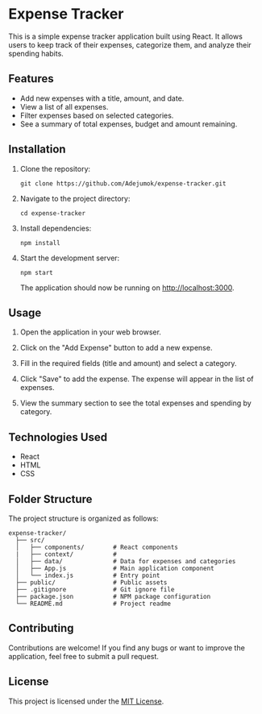 # Expense Tracker

This is a simple expense tracker application built using React. It allows users to keep track of their expenses, categorize them, and analyze their spending habits.


## Features

- Add new expenses with a title, amount, and date.
- View a list of all expenses.
- Filter expenses based on selected categories.
- See a summary of total expenses, budget and amount remaining.


## Installation

1. Clone the repository:

   ```shell
   git clone https://github.com/Adejumok/expense-tracker.git
   ```

2. Navigate to the project directory:

   ```shell
   cd expense-tracker
   ```

3. Install dependencies:

   ```shell
   npm install
   ```

4. Start the development server:

   ```shell
   npm start
   ```

   The application should now be running on [http://localhost:3000](http://localhost:3000).


## Usage

1. Open the application in your web browser.

2. Click on the "Add Expense" button to add a new expense.

3. Fill in the required fields (title and amount) and select a category.

4. Click "Save" to add the expense. The expense will appear in the list of expenses.

5. View the summary section to see the total expenses and spending by category.


## Technologies Used

- React
- HTML
- CSS


## Folder Structure

The project structure is organized as follows:

```
expense-tracker/
  ├── src/
  │   ├── components/        # React components
  |   ├── context/           # 
  │   ├── data/              # Data for expenses and categories
  │   ├── App.js             # Main application component
  │   └── index.js           # Entry point
  ├── public/                # Public assets
  ├── .gitignore             # Git ignore file
  ├── package.json           # NPM package configuration
  └── README.md              # Project readme
```

## Contributing

Contributions are welcome! If you find any bugs or want to improve the application, feel free to submit a pull request.

## License

This project is licensed under the [MIT License](LICENSE).
